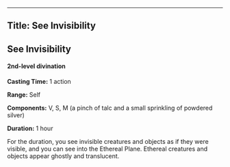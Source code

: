 -------------------------
Title: See Invisibility
-------------------------

## See Invisibility

#### 2nd-level divination


**Casting Time:** 1 action

**Range:** Self

**Components:** V, S, M (a pinch of talc and a small
sprinkling of powdered silver)

**Duration:** 1 hour


For the duration, you see invisible creatures and objects as if they
were visible, and you can see into the Ethereal Plane. Ethereal
creatures and objects appear ghostly and translucent.


